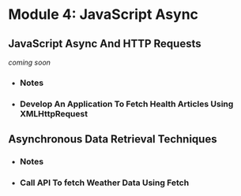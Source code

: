 # Module 4: JavaScript Async

## JavaScript Async And HTTP Requests

*coming soon*
- ### Notes
- ### Develop An Application To Fetch Health Articles Using XMLHttpRequest

## Asynchronous Data Retrieval Techniques


- ### Notes
- ### Call API To fetch Weather Data Using Fetch
